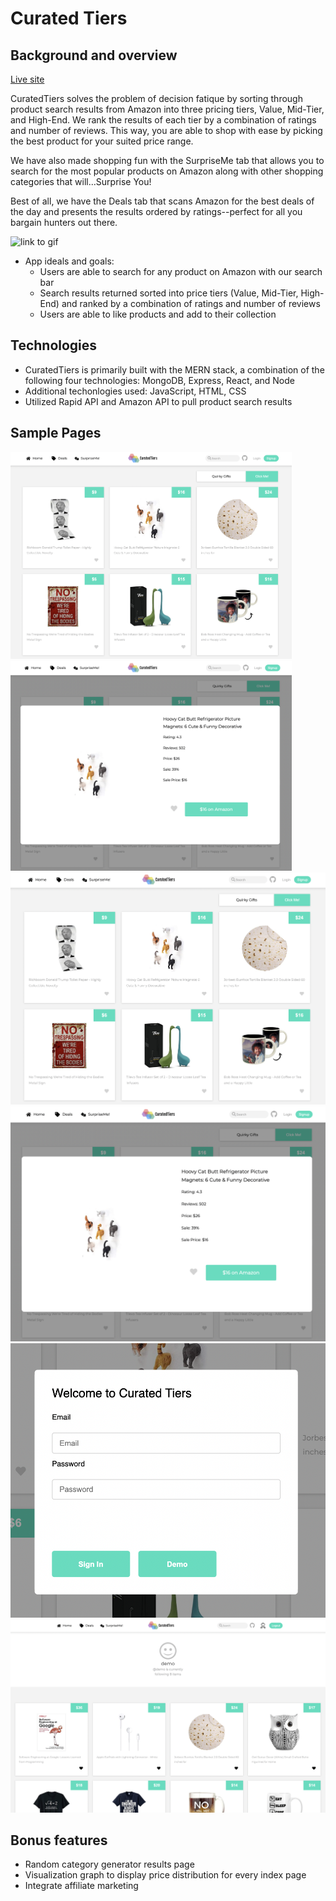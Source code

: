 # Curated Tiers

## Background and overview

[Live site](https://curated-tiers.herokuapp.com/#/)

CuratedTiers solves the problem of decision fatique by sorting through product search results from Amazon into three pricing tiers, Value, Mid-Tier, and High-End. We rank the results of each tier by a combination of ratings and number of reviews. This way, you are able to shop with ease by picking the best product for your suited price range.

We have also made shopping fun with the SurpriseMe tab that allows you to search for the most popular products on Amazon along with other shopping categories that will...Surprise You!

Best of all, we have the Deals tab that scans Amazon for the best deals of the day and presents the results ordered by ratings--perfect for all you bargain hunters out there.

![link to gif](https://github.com/jamhanpar/curatedtiers/blob/main/frontend/public/curated_tiers_gif.gif)

- App ideals and goals: 
  - Users are able to search for any product on Amazon with our search bar
  - Search results returned sorted into price tiers (Value, Mid-Tier, High-End) and ranked by a combination of ratings and number of reviews
  - Users are able to like products and add to their collection

## Technologies
- CuratedTiers is primarily built with the MERN stack, a combination of the following four technologies: MongoDB, Express, React, and Node
- Additional techonlogies used: JavaScript, HTML, CSS 
- Utilized Rapid API and Amazon API to pull product search results

## Sample Pages
<img width="450px" src="https://github.com/jamhanpar/curatedtiers/blob/main/frontend/public/ss-surprise-me.png">&nbsp;&nbsp;&nbsp;&nbsp;&nbsp;&nbsp;&nbsp;&nbsp;<img width="450px" src="https://github.com/jamhanpar/curatedtiers/blob/main/frontend/public/ss-show-page.png">
![surprise-me](https://github.com/jamhanpar/curatedtiers/blob/main/frontend/public/ss-surprise-me.png)
![show](https://github.com/jamhanpar/curatedtiers/blob/main/frontend/public/ss-show-page.png)
![login-modal](https://github.com/jamhanpar/curatedtiers/blob/main/frontend/public/ss-log-in-modal.png)
![collections](https://github.com/jamhanpar/curatedtiers/blob/main/frontend/public/ss-collections-page.png)

## Bonus features 
- Random category generator results page
- Visualization graph to display price distribution for every index page
- Integrate affiliate marketing

